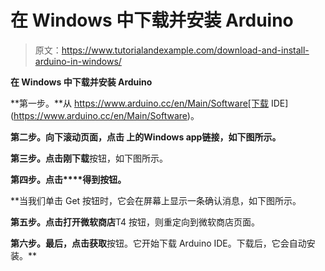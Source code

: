 # 在 Windows 中下载并安装 Arduino

> 原文：<https://www.tutorialandexample.com/download-and-install-arduino-in-windows/>

**在 Windows 中下载并安装 Arduino**

**第一步。**从 https://www.arduino.cc/en/Main/Software[下载 IDE](https://www.arduino.cc/en/Main/Software)。

**第二步。**向下滚动页面，点击 **上的**Windows app**链接，如下图所示。**

**第三步。**点击**刚下载**按钮，如下图所示。

**第四步。**点击****得到**按钮。**

 **当我们单击 Get 按钮时，它会在屏幕上显示一条确认消息，如下图所示。

**第五步。**点击**打开微软商店**T4 按钮，则重定向到微软商店页面。

**第六步。**最后，点击**获取**按钮。它开始下载 Arduino IDE。下载后，它会自动安装。**